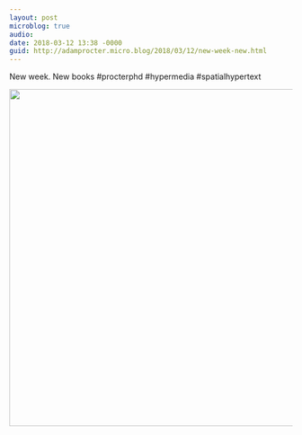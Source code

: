 ```yaml
---
layout: post
microblog: true
audio: 
date: 2018-03-12 13:38 -0000
guid: http://adamprocter.micro.blog/2018/03/12/new-week-new.html
---
```

New week. New books #procterphd #hypermedia #spatialhypertext

<img src="http://discursive.adamprocter.co.uk/uploads/2018/3f2dc132bc.jpg" width="600" height="600" />
